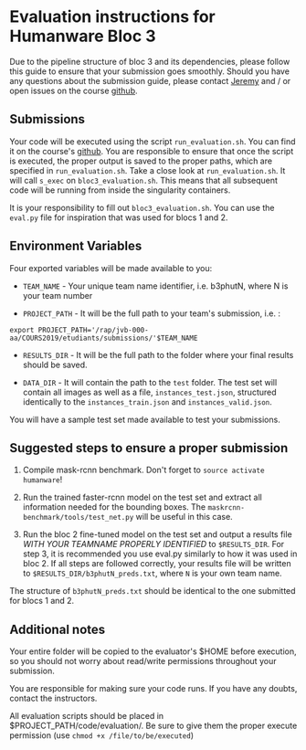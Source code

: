 # Evaluation instructions for Humanware Bloc 3

Due to the pipeline structure of bloc 3 and its dependencies, please follow this guide to ensure that your submission goes smoothly. Should you have any questions about the submission guide, please contact [Jeremy](jeremy.pinto@mila.quebec) and / or open issues on the course [github](https://github.com/mila-iqia/ift6759/issues).

## Submissions

Your code will be executed using the script `run_evaluation.sh`. You can find it on the course's [github](https://github.com/mila-iqia/ift6759/tree/master/projects/humanware/evaluation). You are responsible to ensure that once the script is executed, the proper output is saved to the proper paths, which are specified in `run_evaluation.sh`. Take a close look at `run_evaluation.sh`. It will call `s_exec` on `bloc3_evaluation.sh`. This means that all subsequent code will be running from inside the singularity containers.

It is your responsibility to fill out `bloc3_evaluation.sh`. You can use the `eval.py` file for inspiration that was used for blocs 1 and 2.

## Environment Variables

Four exported variables will be made available to you:

* `TEAM_NAME` - Your unique team name identifier, i.e. b3phutN, where N is your team number

* `PROJECT_PATH` - It will be the full path to your team's submission, i.e. :

`export PROJECT_PATH='/rap/jvb-000-aa/COURS2019/etudiants/submissions/'$TEAM_NAME`

* `RESULTS_DIR` - It will be the full path to the folder where your final results should be saved.

* `DATA_DIR` - It will contain the path to the `test` folder. The test set will contain all images as well as a file, `instances_test.json`, structured identically to the `instances_train.json` and `instances_valid.json`.

You will have a sample test set made available to test your submissions.

## Suggested steps to ensure a proper submission

1. Compile mask-rcnn benchmark. Don't forget to `source activate humanware`!

2. Run the trained faster-rcnn model on the test set and extract all information needed for the bounding boxes. The `maskrcnn-benchmark/tools/test_net.py` will be useful in this case.

3. Run the bloc 2 fine-tuned model on the test set and output a results file *WITH YOUR TEAMNAME PROPERLY IDENTIFIED* to `$RESULTS_DIR`. For step 3, it is recommended you use eval.py similarly to how it was used in bloc 2. If all steps are followed correctly, your results file will be written to `$RESULTS_DIR/b3phutN_preds.txt`, where `N` is your own team name.

The structure of `b3phutN_preds.txt` should be identical to the one submitted for blocs 1 and 2.


## Additional notes

Your entire folder will be copied to the evaluator's $HOME before execution, so you should not worry about read/write permissions throughout your submission.

You are responsible for making sure your code runs. If you have any doubts, contact the instructors.

All evaluation scripts should be placed in $PROJECT_PATH/code/evaluation/. Be sure to give them the proper execute permission (use `chmod +x /file/to/be/executed`)
